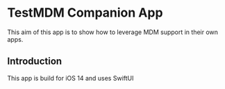 # TestMDM Companion App

This aim of this app is to show how to leverage MDM support in their own apps.

## Introduction

This app is build for iOS 14 and uses SwiftUI



